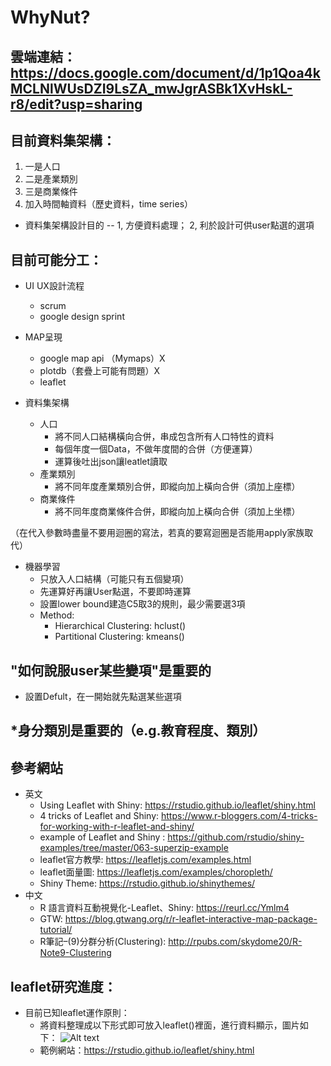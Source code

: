 # WhyNut?
## 雲端連結：https://docs.google.com/document/d/1p1Qoa4kMCLNlWUsDZI9LsZA_mwJgrASBk1XvHskL-r8/edit?usp=sharing

## 目前資料集架構：
1. 一是人口
2. 二是產業類別
3. 三是商業條件
4. 加入時間軸資料（歷史資料，time series）
* 資料集架構設計目的 -- 1, 方便資料處理； 2, 利於設計可供user點選的選項

## 目前可能分工：
* UI UX設計流程
  * scrum 
  * google design sprint

* MAP呈現
  * google map api （Mymaps）X
  * plotdb（套疊上可能有問題）X
  * leaflet 
  
* 資料集架構
  * 人口
    * 將不同人口結構橫向合併，串成包含所有人口特性的資料
    * 每個年度一個Data，不做年度間的合併（方便運算）
    * 運算後吐出json讓leatlet讀取
  * 產業類別
    * 將不同年度產業類別合併，即縱向加上橫向合併（須加上座標）
  * 商業條件
    * 將不同年度商業條件合併，即縱向加上橫向合併（須加上坐標）

（在代入參數時盡量不要用迴圈的寫法，若真的要寫迴圈是否能用apply家族取代）

* 機器學習
  * 只放入人口結構（可能只有五個變項）
  * 先運算好再讓User點選，不要即時運算
  * 設置lower bound建造C5取3的規則，最少需要選3項
  * Method:
    * Hierarchical Clustering: hclust()
    * Partitional Clustering:  kmeans()

## "如何說服user某些變項"是重要的
* 設置Defult，在一開始就先點選某些選項
## *身分類別是重要的（e.g.教育程度、類別）

## 參考網站
* 英文
  * Using Leaflet with Shiny: https://rstudio.github.io/leaflet/shiny.html
  * 4 tricks of Leaflet and Shiny: https://www.r-bloggers.com/4-tricks-for-working-with-r-leaflet-and-shiny/
  * example of Leaflet and Shiny : https://github.com/rstudio/shiny-examples/tree/master/063-superzip-example
  * leaflet官方教學: https://leafletjs.com/examples.html
  * leaflet面量圖: https://leafletjs.com/examples/choropleth/
  * Shiny Theme: https://rstudio.github.io/shinythemes/
* 中文
  * R 語言資料互動視覺化-Leaflet、Shiny: https://reurl.cc/Ymlm4
  * GTW:  https://blog.gtwang.org/r/r-leaflet-interactive-map-package-tutorial/
  * R筆記–(9)分群分析(Clustering): http://rpubs.com/skydome20/R-Note9-Clustering
## leaflet研究進度：
* 目前已知leaflet運作原則：
  * 將資料整理成以下形式即可放入leaflet()裡面，進行資料顯示，圖片如下：
![Alt text](https://i.imgur.com/CVNOMAe.png)
  * 範例網站：https://rstudio.github.io/leaflet/shiny.html
  
  
